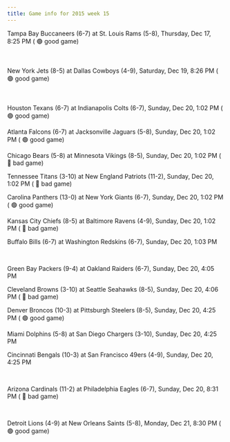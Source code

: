 ```yaml
---
title: Game info for 2015 week 15
---
```

Tampa Bay Buccaneers (6-7) at St. Louis Rams (5-8), Thursday, Dec 17, 8:25 PM (	:green_circle: good game)


<br/>

New York Jets (8-5) at Dallas Cowboys (4-9), Saturday, Dec 19, 8:26 PM (	:green_circle: good game)


<br/>

Houston Texans (6-7) at Indianapolis Colts (6-7), Sunday, Dec 20, 1:02 PM (	:green_circle: good game)

Atlanta Falcons (6-7) at Jacksonville Jaguars (5-8), Sunday, Dec 20, 1:02 PM (	:green_circle: good game)

Chicago Bears (5-8) at Minnesota Vikings (8-5), Sunday, Dec 20, 1:02 PM (	:red_circle: bad game)

Tennessee Titans (3-10) at New England Patriots (11-2), Sunday, Dec 20, 1:02 PM (	:red_circle: bad game)

Carolina Panthers (13-0) at New York Giants (6-7), Sunday, Dec 20, 1:02 PM (	:green_circle: good game)

Kansas City Chiefs (8-5) at Baltimore Ravens (4-9), Sunday, Dec 20, 1:02 PM (	:red_circle: bad game)

Buffalo Bills (6-7) at Washington Redskins (6-7), Sunday, Dec 20, 1:03 PM


<br/>

Green Bay Packers (9-4) at Oakland Raiders (6-7), Sunday, Dec 20, 4:05 PM

Cleveland Browns (3-10) at Seattle Seahawks (8-5), Sunday, Dec 20, 4:06 PM (	:red_circle: bad game)

Denver Broncos (10-3) at Pittsburgh Steelers (8-5), Sunday, Dec 20, 4:25 PM (	:green_circle: good game)

Miami Dolphins (5-8) at San Diego Chargers (3-10), Sunday, Dec 20, 4:25 PM

Cincinnati Bengals (10-3) at San Francisco 49ers (4-9), Sunday, Dec 20, 4:25 PM


<br/>

Arizona Cardinals (11-2) at Philadelphia Eagles (6-7), Sunday, Dec 20, 8:31 PM (	:red_circle: bad game)


<br/>

Detroit Lions (4-9) at New Orleans Saints (5-8), Monday, Dec 21, 8:30 PM (	:green_circle: good game)

